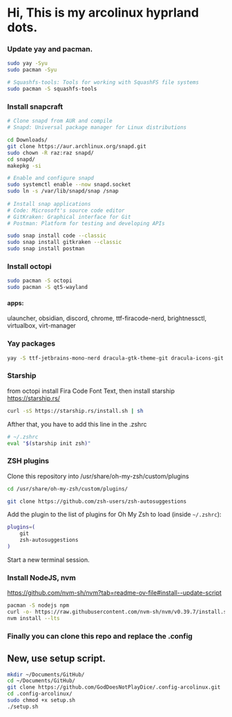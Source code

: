 # Hi, This is my arcolinux hyprland dots.
### Update yay and pacman.
```sh
sudo yay -Syu
sudo pacman -Syu

# Squashfs-tools: Tools for working with SquashFS file systems
sudo pacman -S squashfs-tools

```
### Install snapcraft
```sh
# Clone snapd from AUR and compile
# Snapd: Universal package manager for Linux distributions

cd Downloads/
git clone https://aur.archlinux.org/snapd.git
sudo chown -R raz:raz snapd/
cd snapd/
makepkg -si

# Enable and configure snapd
sudo systemctl enable --now snapd.socket
sudo ln -s /var/lib/snapd/snap /snap
 
# Install snap applications
# Code: Microsoft's source code editor
# GitKraken: Graphical interface for Git
# Postman: Platform for testing and developing APIs

sudo snap install code --classic
sudo snap install gitkraken --classic
sudo snap install postman
```
### Install octopi
```sh
sudo pacman -S octopi
sudo pacman -S qt5-wayland
```
#### apps:
ulauncher, obsidian, discord, chrome, ttf-firacode-nerd,
brightnessctl, virtualbox, virt-manager

### Yay packages
```sh
yay -S ttf-jetbrains-mono-nerd dracula-gtk-theme-git dracula-icons-git swappy
```



### Starship
from octopi install Fira Code Font Text, then install starship
https://starship.rs/

```sh
curl -sS https://starship.rs/install.sh | sh
```
Afther that, you have to add this line in the .zshrc

```sh
# ~/.zshrc
eval "$(starship init zsh)"
```

### ZSH plugins

Clone this repository into /usr/share/oh-my-zsh/custom/plugins

```sh
cd /usr/share/oh-my-zsh/custom/plugins/
```
    
```sh
git clone https://github.com/zsh-users/zsh-autosuggestions
```

Add the plugin to the list of plugins for Oh My Zsh to load (inside `~/.zshrc`):
```sh
plugins=( 
    git
    zsh-autosuggestions
)
```

Start a new terminal session.

### Install NodeJS, nvm
https://github.com/nvm-sh/nvm?tab=readme-ov-file#install--update-script
```sh
pacman -S nodejs npm
curl -o- https://raw.githubusercontent.com/nvm-sh/nvm/v0.39.7/install.sh | bash
nvm install --lts
```

### Finally you can clone this repo and replace the .config

## New, use setup script.

```sh
mkdir ~/Documents/GitHub/
cd ~/Documents/GitHub/
git clone https://github.com/GodDoesNotPlayDice/.config-arcolinux.git
cd .config-arcolinux/
sudo chmod +x setup.sh
./setup.sh





```